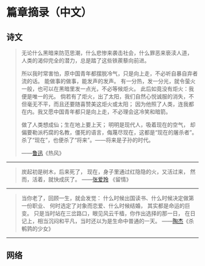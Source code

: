 # 篇章摘录（中文）

## 诗文

> 无论什么黑暗来防范思潮，什么悲惨来袭击社会，什么罪恶来亵渎人道，
> 人类的渴仰完全的潜力，总是踏了这些铁蒺藜向前进。
>
> 所以我时常害怕，原中国青年都摆脱冷气，只是向上走，不必听自暴自弃者流的话。
> 能做事的做事，能发声的发声。
> 有一分热，发一分光，就令萤火一般，也可以在黑暗里发一点光，不必等候炬火。
> 此后如竟没有炬火：我便是唯一的光。
> 倘若有了炬火，出了太阳，我们自然心悦诚服的消失，不但毫无不平，而且还要随喜赞美这炬火或太阳；
> 因为他照了人类，连我都在内。我又愿中国青年都只是向上走，不必理会这冷笑和暗箭。
>
> 做了人类想成仙；生在地上要上天；
> 明明是现代人，吸着现在的空气，
> 却偏要勒派朽腐的名教，僵死的语言，侮蔑尽现在，这都是“现在的屠杀者”。
> 杀了“现在”，也便杀了“将来”。——将来是子孙的时代。
>
> ——[鲁迅](../wiki/鲁迅.md)《热风》

---

> 炭起初是树木，后来死了，
> 现在，身子里通过红隐隐的火，又活过来，
> 然而，活着，就快成灰了。
> ——[张爱玲](../wiki/张爱玲.md) 《留情》

---

> 当你老了，回顾一生，就会发觉：
> 什么时候出国读书、什么时候决定做第一份职业、
> 何时选定了对象而恋爱、什么时候结婚，
> 其实都是命运的巨变。
> 只是当时站在三岔路口，眼见风云千樯，你作出选择的那一日，
> 在日记上，相当沉闷和平凡，当时还以为是生命中普通的一天。
> ——[陶杰](../wiki/陶杰.md)《杀鹌鹑的少女》

---

## 网络

